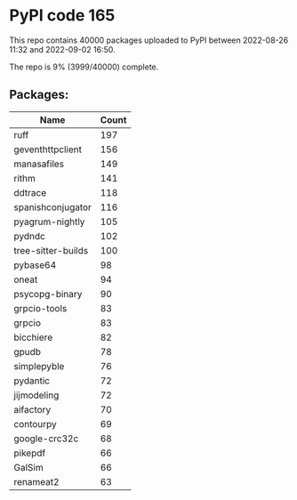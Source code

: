 # PyPI code 165

This repo contains 40000 packages uploaded to PyPI between 
2022-08-26 11:32 and 2022-09-02 16:50.

The repo is 9% (3999/40000) complete.

## Packages:

| Name  | Count |
| ----- | ----- |
| ruff | 197 |
| geventhttpclient | 156 |
| manasafiles | 149 |
| rithm | 141 |
| ddtrace | 118 |
| spanishconjugator | 116 |
| pyagrum-nightly | 105 |
| pydndc | 102 |
| tree-sitter-builds | 100 |
| pybase64 | 98 |
| oneat | 94 |
| psycopg-binary | 90 |
| grpcio-tools | 83 |
| grpcio | 83 |
| bicchiere | 82 |
| gpudb | 78 |
| simplepyble | 76 |
| pydantic | 72 |
| jijmodeling | 72 |
| aifactory | 70 |
| contourpy | 69 |
| google-crc32c | 68 |
| pikepdf | 66 |
| GalSim | 66 |
| renameat2 | 63 |



